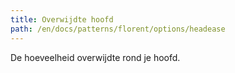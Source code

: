 ```yaml
---
title: Overwijdte hoofd
path: /en/docs/patterns/florent/options/headease
---
```


De hoeveelheid overwijdte rond je hoofd.